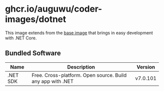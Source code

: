 # ghcr.io/auguwu/coder-images/dotnet
This image extends from the [base image](https://github.com/auguwu/coder-images/pkgs/container/coder-images%2Fbase) that brings in easy development with .NET Core.

## Bundled Software
| Name     | Description                                                | Version          |
| -------- | ---------------------------------------------------------- | ---------------- |
| .NET SDK | Free. Cross-platform. Open source. Build any app with .NET | v7.0.101         |

[dotnet-sdk]: https://github.com/dotnet/sdk/releases/tag/v7.0.101
